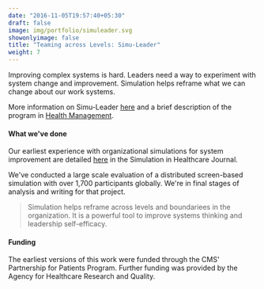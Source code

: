 ```yaml
---
date: "2016-11-05T19:57:40+05:30"
draft: false
image: img/portfolio/simuleader.svg
showonlyimage: false
title: "Teaming across Levels: Simu-Leader"
weight: 7
---
```


Improving complex systems is hard. Leaders need a way to experiment with system change and improvement. Simulation helps reframe what we can change about our work systems.
<!--more-->

More information on Simu-Leader [here](https://www.hopkinsmedicine.org/armstrong_institute/improvement_projects/health_care_worker_performance/simuleader.html) and a brief description of the program in [Health Management](https://healthmanagement.org/c/hospital/issuearticle/the-simu-leader-programme).

#### What we've done

Our earliest experience with organizational simulations for system improvement are detailed [here](https://journals.lww.com/simulationinhealthcare/FullText/2015/12000/Simulation_in_the_Executive_Suite__Lessons_Learned.7.aspx) in the Simulation in Healthcare Journal.

We've conducted a large scale evaluation of a distributed screen-based simulation with over 1,700 participants globally. We're in final stages of analysis and writing for that project.

> Simulation helps reframe across levels and boundariees in the organization. It is a powerful tool to improve systems thinking and leadership self-efficacy.  

#### Funding
The earliest versions of this work were funded through the CMS' Partnership for Patients Program. Further funding was provided by the Agency for Healthcare Research and Quality. 